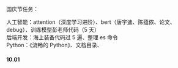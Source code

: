 
国庆节任务：  

人工智能：attention（深度学习进阶）、bert（唐宇迪、陈蕴侬、论文、debug）、训练模型彭老师代码（5 天）  
后端开发：海上装备代码过 5 遍、整理 es 命令  
Python：《流畅的 Python》、文档目录、


#### 10.01  




